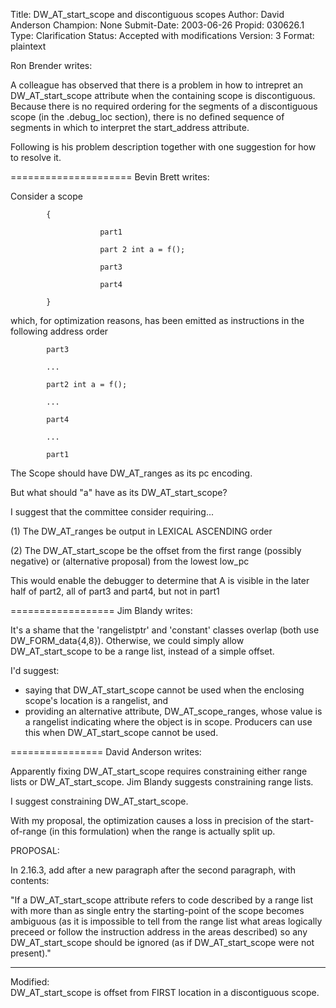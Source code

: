 Title:       DW_AT_start_scope and discontiguous scopes
Author:      David Anderson
Champion:    None
Submit-Date: 2003-06-26
Propid:      030626.1
Type:        Clarification
Status:      Accepted with modifications
Version:     3
Format:      plaintext

Ron Brender writes:

A colleague has observed that there is a problem in how to intrepret an
DW_AT_start_scope attribute when the containing scope is discontiguous.
Because there is no required ordering for the segments of a discontiguous
scope (in the .debug_loc section), there is no defined sequence of
segments in which to interpret the start_address attribute.

Following is his problem description together with one suggestion for how
to resolve it.

=====================
Bevin Brett writes:

Consider a scope

            {

                        part1

                        part 2 int a = f();

                        part3

                        part4

            }

which, for optimization reasons, has been emitted as instructions in the
following address order

            part3

            ...

            part2 int a = f();

            ...

            part4

            ...

            part1


The Scope should have DW_AT_ranges as its pc encoding.

But what should "a" have as its DW_AT_start_scope?


I suggest that the committee consider requiring...

(1) The DW_AT_ranges be output in LEXICAL ASCENDING order

(2) The DW_AT_start_scope be the offset from the first range (possibly
    negative) or (alternative proposal) from the lowest low_pc

This would enable the debugger to determine that A is visible in the later
half of part2, all of part3 and part4, but not in part1

 
==================
Jim Blandy writes:

It's a shame that the 'rangelistptr' and 'constant' classes overlap
(both use DW_FORM_data{4,8}).  Otherwise, we could simply allow
DW_AT_start_scope to be a range list, instead of a simple offset.

I'd suggest:
- saying that DW_AT_start_scope cannot be used when the enclosing
  scope's location is a rangelist, and
- providing an alternative attribute, DW_AT_scope_ranges, whose value
  is a rangelist indicating where the object is in scope.  Producers
  can use this when DW_AT_start_scope cannot be used.



================
David Anderson writes:

Apparently fixing DW_AT_start_scope requires constraining 
either range lists or DW_AT_start_scope. 
Jim Blandy suggests constraining range lists. 

I suggest constraining DW_AT_start_scope.

With my proposal, the optimization causes a loss in precision of
the start-of-range (in this formulation) when the range is
actually split up.

PROPOSAL:

In 2.16.3,  add after a new paragraph after the second paragraph,
with contents:

"If a DW_AT_start_scope attribute refers to code described by a
range list  with more than as single entry the starting-point
of the scope becomes ambiguous (as it is impossible to tell
from the range list what areas logically preceed or follow the
instruction address in the areas described)  so any
DW_AT_start_scope should be ignored (as if DW_AT_start_scope
were not present)."

-----------------------------------------------------------------

Modified:  
DW_AT_start_scope is offset from FIRST location in a discontiguous scope.
